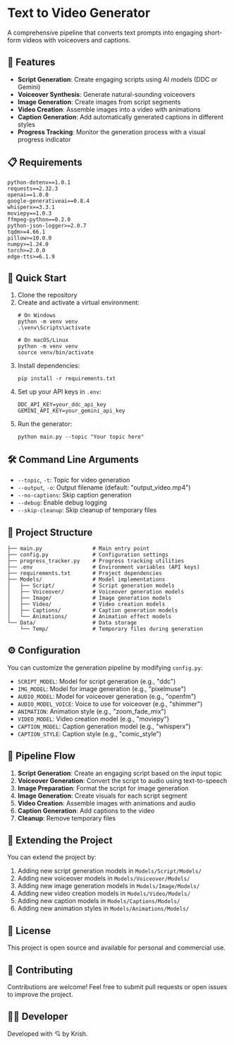 # Text to Video Generator

A comprehensive pipeline that converts text prompts into engaging short-form videos with voiceovers and captions.

## 🌟 Features

- **Script Generation**: Create engaging scripts using AI models (DDC or Gemini)
- **Voiceover Synthesis**: Generate natural-sounding voiceovers
- **Image Generation**: Create images from script segments
- **Video Creation**: Assemble images into a video with animations
- **Caption Generation**: Add automatically generated captions in different styles
- **Progress Tracking**: Monitor the generation process with a visual progress indicator

## 📋 Requirements

```
python-dotenv==1.0.1
requests==2.32.3
openai==1.0.0
google-generativeai==0.8.4
whisperx==3.3.1
moviepy==1.0.3
ffmpeg-python==0.2.0
python-json-logger>=2.0.7
tqdm>=4.66.1
pillow>=10.0.0
numpy>=1.24.0
torch>=2.0.0
edge-tts>=6.1.9
```

## 🚀 Quick Start

1. Clone the repository
2. Create and activate a virtual environment:
   ```
   # On Windows
   python -m venv venv
   .\venv\Scripts\activate
   
   # On macOS/Linux
   python -m venv venv
   source venv/bin/activate
   ```
3. Install dependencies:
   ```
   pip install -r requirements.txt
   ```
4. Set up your API keys in `.env`:
   ```
   DDC_API_KEY=your_ddc_api_key
   GEMINI_API_KEY=your_gemini_api_key
   ```
4. Run the generator:
   ```
   python main.py --topic "Your topic here"
   ```

## 🛠️ Command Line Arguments

- `--topic`, `-t`: Topic for video generation
- `--output`, `-o`: Output filename (default: "output_video.mp4")
- `--no-captions`: Skip caption generation
- `--debug`: Enable debug logging
- `--skip-cleanup`: Skip cleanup of temporary files

## 📁 Project Structure

```
├── main.py                # Main entry point
├── config.py              # Configuration settings
├── progress_tracker.py    # Progress tracking utilities
├── .env                   # Environment variables (API keys)
├── requirements.txt       # Project dependencies
├── Models/                # Model implementations
│   ├── Script/            # Script generation models
│   ├── Voiceover/         # Voiceover generation models
│   ├── Image/             # Image generation models
│   ├── Video/             # Video creation models
│   ├── Captions/          # Caption generation models
│   └── Animations/        # Animation effect models
└── Data/                  # Data storage
    └── Temp/              # Temporary files during generation
```

## ⚙️ Configuration

You can customize the generation pipeline by modifying `config.py`:

- `SCRIPT_MODEL`: Model for script generation (e.g., "ddc")
- `IMG_MODEL`: Model for image generation (e.g., "pixelmuse")
- `AUDIO_MODEL`: Model for voiceover generation (e.g., "openfm")
- `AUDIO_MODEL_VOICE`: Voice to use for voiceover (e.g., "shimmer")
- `ANIMATION`: Animation style (e.g., "zoom_fade_mix")
- `VIDEO_MODEL`: Video creation model (e.g., "moviepy")
- `CAPTION_MODEL`: Caption generation model (e.g., "whisperx")
- `CAPTION_STYLE`: Caption style (e.g., "comic_style")

## 🔄 Pipeline Flow

1. **Script Generation**: Create an engaging script based on the input topic
2. **Voiceover Generation**: Convert the script to audio using text-to-speech
3. **Image Preparation**: Format the script for image generation
4. **Image Generation**: Create visuals for each script segment
5. **Video Creation**: Assemble images with animations and audio
6. **Caption Generation**: Add captions to the video
7. **Cleanup**: Remove temporary files

## 🧩 Extending the Project

You can extend the project by:

1. Adding new script generation models in `Models/Script/Models/`
2. Adding new voiceover models in `Models/Voiceover/Models/`
3. Adding new image generation models in `Models/Image/Models/`
4. Adding new video creation models in `Models/Video/Models/`
5. Adding new caption models in `Models/Captions/Models/`
6. Adding new animation styles in `Models/Animations/Models/`

## 📝 License

This project is open source and available for personal and commercial use.

## 🤝 Contributing

Contributions are welcome! Feel free to submit pull requests or open issues to improve the project.

## 🧑‍💻 Developer

Developed with 💘 by Krish.
